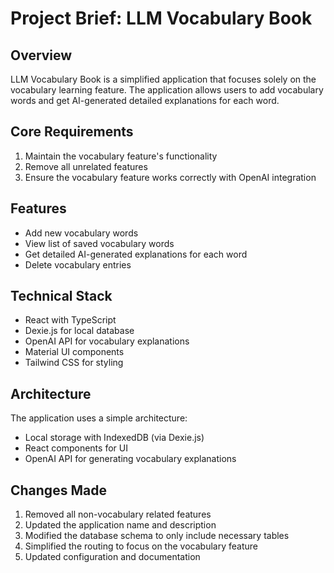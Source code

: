 # Project Brief: LLM Vocabulary Book

## Overview

LLM Vocabulary Book is a simplified application that focuses solely on the vocabulary learning feature. The application allows users to add vocabulary words and get AI-generated detailed explanations for each word.

## Core Requirements

1. Maintain the vocabulary feature's functionality
2. Remove all unrelated features
3. Ensure the vocabulary feature works correctly with OpenAI integration

## Features

- Add new vocabulary words
- View list of saved vocabulary words
- Get detailed AI-generated explanations for each word
- Delete vocabulary entries

## Technical Stack

- React with TypeScript
- Dexie.js for local database
- OpenAI API for vocabulary explanations
- Material UI components
- Tailwind CSS for styling

## Architecture

The application uses a simple architecture:

- Local storage with IndexedDB (via Dexie.js)
- React components for UI
- OpenAI API for generating vocabulary explanations

## Changes Made

1. Removed all non-vocabulary related features
2. Updated the application name and description
3. Modified the database schema to only include necessary tables
4. Simplified the routing to focus on the vocabulary feature
5. Updated configuration and documentation
